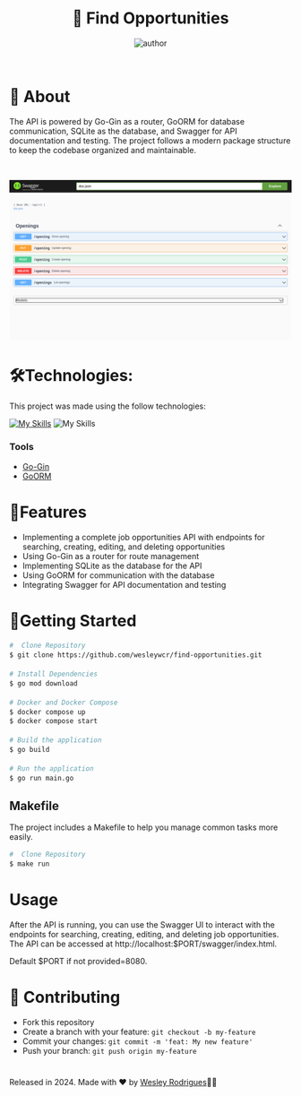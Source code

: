 <h1 align="center"> <strong>🏢 Find Opportunities</strong></h1>

<p align="center">
<img alt="author" src="https://img.shields.io/static/v1?label=WesleyRodrigues&message=Author&color=41b883&labelColor=000000">

</p>

<br />

# 📕 About

 The API is powered by Go-Gin as a router, GoORM for database communication, SQLite as the database, and Swagger for API documentation and testing. The project follows a modern package structure to keep the codebase organized and maintainable.

</br>
<p align="center" >

  <img src=".github/Screenshot_01.png"  >
 
</p>

# 🛠️Technologies:
This project was made using the follow technologies:

[![My Skills](https://skillicons.dev/icons?i=go,docker,sqlite)](https://skillicons.dev)
![My Skills](https://go-skill-icons.vercel.app/api/icons?i=swagger&titles=true)

### Tools
- [Go-Gin](https://github.com/gin-gonic/gin)
- [GoORM ](https://gorm.io/)

# 🚀Features
* Implementing a complete job opportunities API with endpoints for searching, creating, editing, and deleting opportunities
* Using Go-Gin as a router for route management
* Implementing SQLite as the database for the API
* Using GoORM for communication with the database
* Integrating Swagger for API documentation and testing



# 🏃Getting Started

```sh
#  Clone Repository
$ git clone https://github.com/wesleywcr/find-opportunities.git

# Install Dependencies
$ go mod download

# Docker and Docker Compose
$ docker compose up
$ docker compose start

# Build the application
$ go build

# Run the application
$ go run main.go
```
## Makefile
The project includes a Makefile to help you manage common tasks more easily.

```sh
#  Clone Repository
$ make run

```


# Usage
After the API is running, you can use the Swagger UI to interact with the endpoints for searching, creating, editing, and deleting job opportunities. The API can be accessed at http://localhost:$PORT/swagger/index.html.

Default $PORT if not provided=8080.

# 🤝 Contributing

- Fork this repository
- Create a branch with your feature: `git checkout -b my-feature`
- Commit your changes: `git commit -m 'feat: My new feature'`
- Push your branch: `git push origin my-feature`
# 

Released in 2024.
Made with ❤️ by [Wesley Rodrigues](https://github.com/wesleywcr)🤙👊
